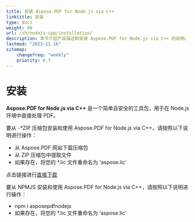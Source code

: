 ```yaml
---
title: 安装 Aspose.PDF for Node.js via C++
linktitle: 安装
type: docs
weight: 40
url: /zh/nodejs-cpp/installation/
description: 本节介绍产品描述和安装 Aspose.PDF for Node.js via C++ 的说明。
lastmod: "2023-11-16"
sitemap:
    changefreq: "weekly"
    priority: 0.7
---
```


# 安装

**Aspose.PDF for Node.js via C++** 是一个简单且安全的工具包，用于在 Node.js 环境中直接处理 PDF。

要从 -*ZIP 压缩包安装和使用 Aspose.PDF for Node.js via C++，请按照以下说明进行操作：

- 从 Aspose.PDF 网站下载压缩包
- 从 ZIP 压缩包中提取文件
- 如果存在，将您的 *.lic 文件重命名为 'aspose.lic'

点击链接进行[直接下载](https://releases.aspose.com/pdf/nodejscpp/)

要从 NPMJS 安装和使用 Aspose.PDF for Node.js via C++，请按照以下说明进行操作：

- npm i asposepdfnodejs
- 如果存在，将您的 *.lic 文件重命名为 ‘aspose.lic’